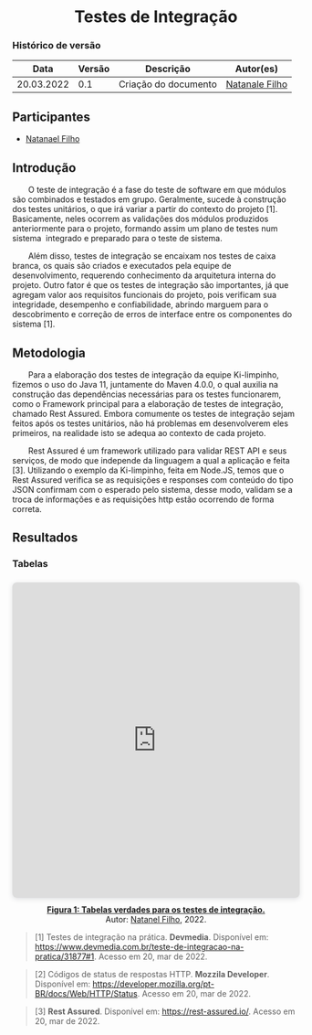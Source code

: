 # <center> Testes de Integração

### Histórico de versão<br>

| Data       | Versão | Descrição            | Autor(es)                    |
| ---------- | ------ | -------------------- | ---------------------------- |
| 20.03.2022 | 0.1 | Criação do documento | [Natanale Filho](https://github.com/fernandes-natanael) |

## Participantes

* [Natanael Filho](https://github.com/fernandes-natanael)

## Introdução

&emsp;&emsp;O teste de integração é a fase do teste de software em que módulos são combinados e testados em grupo. Geralmente, sucede à construção dos testes unitários, o que irá variar a partir do contexto do projeto [1]. Basicamente, neles ocorrem as validações dos módulos produzidos anteriormente para o projeto, formando assim um plano de testes num sistema  integrado e preparado para o teste de sistema.

&emsp;&emsp;Além disso, testes de integração se encaixam nos testes de caixa branca, os quais são criados e executados pela equipe de desenvolvimento, requerendo conhecimento da arquitetura interna do projeto. Outro fator é que os testes de integração são importantes, já que agregam valor aos requisitos funcionais do projeto, pois verificam sua integridade, desempenho e confiabilidade, abrindo marguem para o descobrimento e correção de erros de interface entre os componentes do sistema [1].

## Metodologia

&emsp;&emsp;Para a elaboração dos testes de integração da equipe Ki-limpinho, fizemos o uso do Java 11, juntamente do Maven 4.0.0, o qual auxilia na construção das dependências necessárias para os testes funcionarem, como o Framework principal para a elaboração de testes de integração, chamado Rest Assured. Embora comumente os testes de integração sejam feitos após os testes unitários, não há problemas em desenvolverem eles primeiros, na realidade isto se adequa ao contexto de cada projeto.

&emsp;&emsp;Rest Assured é um framework utilizado para validar REST API e seus serviços, de modo que independe da linguagem a qual a aplicação e feita [3]. Utilizando o exemplo da Ki-limpinho, feita em Node.JS, temos que o Rest Assured verifica se as requisições e responses com conteúdo do tipo JSON confirmam com o esperado pelo sistema, desse modo, validam se a troca de informações e as requisições http estão ocorrendo de forma correta.

## Resultados

### Tabelas

<div style="position: relative; width: 100%; height: 0; padding-top: 100.0000%;
 padding-bottom: 48px; box-shadow: 0 2px 8px 0 rgba(63,69,81,0.16); margin-top: 1.6em; margin-bottom: 0.9em; overflow: hidden;
 border-radius: 8px; will-change: transform;">
  <iframe loading="lazy" style="position: absolute; width: 100%; height: 100%; top: 0; left: 0; border: none; padding: 0;margin: 0;"
    src="https:&#x2F;&#x2F;www.canva.com&#x2F;design&#x2F;DAE7lLlPzFE&#x2F;view?embed" allowfullscreen="allowfullscreen" allow="fullscreen">
  </iframe>
</div>

<center>
<a href="https:&#x2F;&#x2F;www.canva.com&#x2F;design&#x2F;DAE7lLlPzFE&#x2F;view?utm_content=DAE7lLlPzFE&amp;utm_campaign=designshare&amp;utm_medium=embeds&amp;utm_source=link" target="_blank" rel="noopener"> <strong>Figura 1: Tabelas verdades para os testes de integração.</strong>
</a></center>
<center>Autor:  <a href='https://github.com/fernandes-natanael'>Natanel Filho</a>, 2022.</center>


> [1] Testes de integração na prática. **Devmedia**. Disponível em: <https://www.devmedia.com.br/teste-de-integracao-na-pratica/31877#1>. Acesso em 20, mar de 2022.

> [2] Códigos de status de respostas HTTP. **Mozzila Developer**. Disponível em: <https://developer.mozilla.org/pt-BR/docs/Web/HTTP/Status>. Acesso em 20, mar de 2022.


> [3] **Rest Assured**. Disponível em: <https://rest-assured.io/>. Acesso em 20, mar de 2022.


